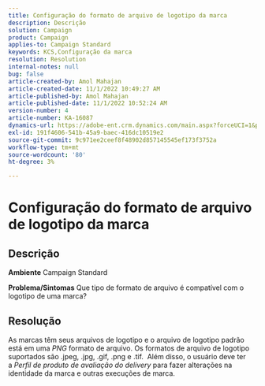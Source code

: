 ```yaml
---
title: Configuração do formato de arquivo de logotipo da marca
description: Descrição
solution: Campaign
product: Campaign
applies-to: Campaign Standard
keywords: KCS,Configuração da marca
resolution: Resolution
internal-notes: null
bug: false
article-created-by: Amol Mahajan
article-created-date: 11/1/2022 10:49:27 AM
article-published-by: Amol Mahajan
article-published-date: 11/1/2022 10:52:24 AM
version-number: 4
article-number: KA-16087
dynamics-url: https://adobe-ent.crm.dynamics.com/main.aspx?forceUCI=1&pagetype=entityrecord&etn=knowledgearticle&id=37eab4d6-d259-ed11-9561-6045bd006a22
exl-id: 191f4606-541b-45a9-baec-416dc10519e2
source-git-commit: 9c971ee2ceef8f48902d857145545ef173f3752a
workflow-type: tm+mt
source-wordcount: '80'
ht-degree: 3%

---
```


# Configuração do formato de arquivo de logotipo da marca

## Descrição

<b>Ambiente</b>
Campaign Standard


<b>Problema/Sintomas</b>
Que tipo de formato de arquivo é compatível com o logotipo de uma marca?


## Resolução


As marcas têm seus arquivos de logotipo e o arquivo de logotipo padrão está em uma *PNG* formato de arquivo. Os formatos de arquivo de logotipo suportados são .jpeg, .jpg, .gif, .png e .tif.  Além disso, o usuário deve ter a *Perfil de produto de avaliação do delivery* para fazer alterações na identidade da marca e outras execuções de marca.
